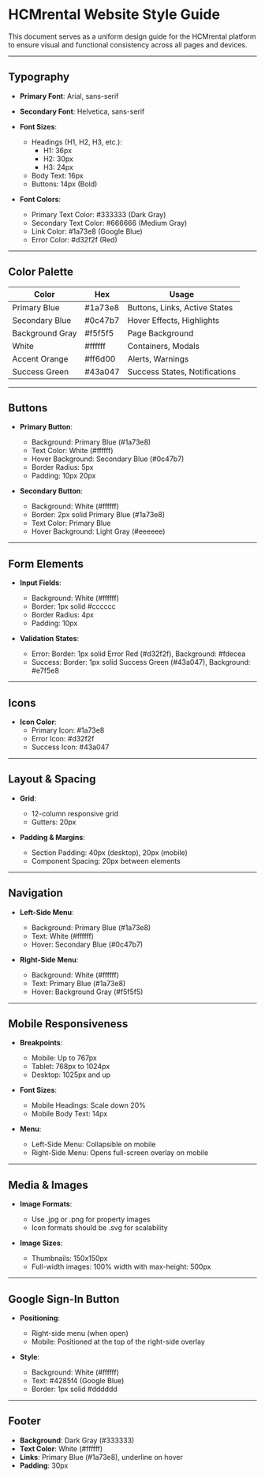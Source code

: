 # HCMrental Website Style Guide

This document serves as a uniform design guide for the HCMrental platform to ensure visual and functional consistency across all pages and devices.

---

## **Typography**

- **Primary Font**: Arial, sans-serif
- **Secondary Font**: Helvetica, sans-serif
- **Font Sizes**:
  - Headings (H1, H2, H3, etc.):
    - H1: 36px
    - H2: 30px
    - H3: 24px
  - Body Text: 16px
  - Buttons: 14px (Bold)

- **Font Colors**:
  - Primary Text Color: #333333 (Dark Gray)
  - Secondary Text Color: #666666 (Medium Gray)
  - Link Color: #1a73e8 (Google Blue)
  - Error Color: #d32f2f (Red)

---

## **Color Palette**

| Color           | Hex     | Usage                         |
|-----------------|---------|-------------------------------|
| Primary Blue    | #1a73e8 | Buttons, Links, Active States |
| Secondary Blue  | #0c47b7 | Hover Effects, Highlights     |
| Background Gray | #f5f5f5 | Page Background               |
| White           | #ffffff | Containers, Modals            |
| Accent Orange   | #ff6d00 | Alerts, Warnings              |
| Success Green   | #43a047 | Success States, Notifications |

---

## **Buttons**

- **Primary Button**: 
  - Background: Primary Blue (#1a73e8)
  - Text Color: White (#ffffff)
  - Hover Background: Secondary Blue (#0c47b7)
  - Border Radius: 5px
  - Padding: 10px 20px

- **Secondary Button**: 
  - Background: White (#ffffff)
  - Border: 2px solid Primary Blue (#1a73e8)
  - Text Color: Primary Blue
  - Hover Background: Light Gray (#eeeeee)

---

## **Form Elements**

- **Input Fields**:
  - Background: White (#ffffff)
  - Border: 1px solid #cccccc
  - Border Radius: 4px
  - Padding: 10px

- **Validation States**:
  - Error: Border: 1px solid Error Red (#d32f2f), Background: #fdecea
  - Success: Border: 1px solid Success Green (#43a047), Background: #e7f5e8

---

## **Icons**

- **Icon Color**:
  - Primary Icon: #1a73e8
  - Error Icon: #d32f2f
  - Success Icon: #43a047

---

## **Layout & Spacing**

- **Grid**: 
  - 12-column responsive grid
  - Gutters: 20px

- **Padding & Margins**:
  - Section Padding: 40px (desktop), 20px (mobile)
  - Component Spacing: 20px between elements

---

## **Navigation**

- **Left-Side Menu**:
  - Background: Primary Blue (#1a73e8)
  - Text: White (#ffffff)
  - Hover: Secondary Blue (#0c47b7)

- **Right-Side Menu**:
  - Background: White (#ffffff)
  - Text: Primary Blue (#1a73e8)
  - Hover: Background Gray (#f5f5f5)

---

## **Mobile Responsiveness**

- **Breakpoints**:
  - Mobile: Up to 767px
  - Tablet: 768px to 1024px
  - Desktop: 1025px and up

- **Font Sizes**:
  - Mobile Headings: Scale down 20%
  - Mobile Body Text: 14px

- **Menu**:
  - Left-Side Menu: Collapsible on mobile
  - Right-Side Menu: Opens full-screen overlay on mobile

---

## **Media & Images**

- **Image Formats**:
  - Use .jpg or .png for property images
  - Icon formats should be .svg for scalability

- **Image Sizes**:
  - Thumbnails: 150x150px
  - Full-width images: 100% width with max-height: 500px

---

## **Google Sign-In Button**

- **Positioning**: 
  - Right-side menu (when open)
  - Mobile: Positioned at the top of the right-side overlay

- **Style**:
  - Background: White (#ffffff)
  - Text: #4285f4 (Google Blue)
  - Border: 1px solid #dddddd

---

## **Footer**

- **Background**: Dark Gray (#333333)
- **Text Color**: White (#ffffff)
- **Links**: Primary Blue (#1a73e8), underline on hover
- **Padding**: 30px
